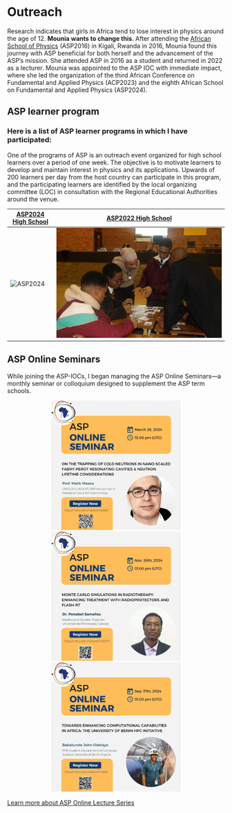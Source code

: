 # Outreach
Research indicates that girls in Africa tend to lose interest in physics around the age of 12. **Mounia wants to change this**. After attending the
[African School of Physics](https://africanschoolofphysics.org) (ASP2016) in Kigali, Rwanda in 2016, Mounia found this journey with ASP beneficial for both herself 
and the advancement of the ASP’s mission. She attended ASP in 2016 as a student and returned in 2022 as a lecturer. 
Mounia was appointed to the ASP IOC with immediate impact, where she led the organization of the third African Conference on Fundamental and Applied Physics (ACP2023)
and the eighth African School on Fundamental and Applied Physics (ASP2024).

## ASP learner program
### Here is a list of ASP learner programs in which I have participated:
One of the programs of ASP is an outreach event organized for high school learners over a period of one week. 
The objective is to motivate learners to develop and maintain interest in physics and its applications. 
Upwards of 200 learners per day from the host country can participate in this program, and the participating 
learners are identified by the local organizing committee (LOC) in consultation with the Regional Educational Authorities around the venue.


| [ASP2024 High School](https://indico.cern.ch/event/1393743/) | [ASP2022 High School](https://africanschoolofphysics.org/asp2022/) |
| --- | --- |
| ![ASP2024](ASP2024.jpg "Dr. Mounia Laassiri, discussing the mathematical formalism of the concept of center-of-mass and the condition of stability of the 15-block Jenga cantilever that the learners succeeded in building, Photo Credits: Gilbert Tekoute.") | ![ASP2022](ASP2022.JPG "Dr. Mounia Laassiri having fun with learners playing particle cards at the Nelson Mandela Bay Science and Technology Centre, Photo Credits: Gilbert Tekoute.") |
 

## ASP Online Seminars
While joining the ASP-IOCs, I began managing the ASP Online Seminars—a monthly seminar or colloquium designed to supplement the ASP term schools.


<p align="center">
  <img src="ASP_Online_Seminar_1.PNG" alt="ASP1" width="300">
  <img src="ASP_Online_Seminar_2.JPG" alt="ASP2" width="300">
  <img src="ASP_Online_Seminar_3.JPG" alt="ASP3" width="300">
</p>

[Learn more about ASP Online Lecture Series](https://indico.cern.ch/category/12710/) 





